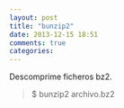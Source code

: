 ```yaml
---
layout: post
title: "bunzip2"
date: 2013-12-15 18:51
comments: true
categories: 
---
```

Descomprime ficheros bz2.

>$ bunzip2 archivo.bz2

